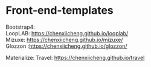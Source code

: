 # Front-end-templates

Bootstrap4:
</br>
LoopLAB: https://chenxiicheng.github.io/looplab/
</br>
Mizuxe: https://chenxiicheng.github.io/mizuxe/
</br>
Glozzon :https://chenxiicheng.github.io/glozzon/


Materialize:
Travel: https://chenxiicheng.github.io/travel
